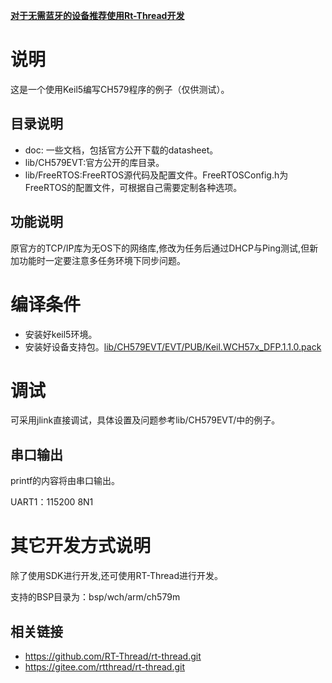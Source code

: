 <u>**对于无需蓝牙的设备推荐使用Rt-Thread开发**</u>

# 说明

这是一个使用Keil5编写CH579程序的例子（仅供测试）。

## 目录说明

- doc: 一些文档，包括官方公开下载的datasheet。
- lib/CH579EVT:官方公开的库目录。
- lib/FreeRTOS:FreeRTOS源代码及配置文件。FreeRTOSConfig.h为FreeRTOS的配置文件，可根据自己需要定制各种选项。

## 功能说明

原官方的TCP/IP库为无OS下的网络库,修改为任务后通过DHCP与Ping测试,但新加功能时一定要注意多任务环境下同步问题。



# 编译条件

- 安装好keil5环境。
- 安装好设备支持包。[lib/CH579EVT/EVT/PUB/Keil.WCH57x_DFP.1.1.0.pack](./lib/CH579EVT/EVT/PUB/Keil.WCH57x_DFP.1.1.0.pack)

# 调试

可采用jlink直接调试，具体设置及问题参考lib/CH579EVT/中的例子。

## 串口输出

printf的内容将由串口输出。

UART1：115200 8N1

# 其它开发方式说明

除了使用SDK进行开发,还可使用RT-Thread进行开发。

支持的BSP目录为：bsp/wch/arm/ch579m

## 相关链接

- https://github.com/RT-Thread/rt-thread.git
- https://gitee.com/rtthread/rt-thread.git
